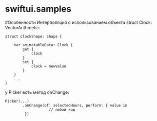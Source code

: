 # swiftui.samples


#Особенности
Интерполяция с использованием объекта struct Clock: VectorArithmetic:

```
struct ClockShape: Shape {
    
    var animatableData: Clock {
        get {
            clock
        }
        set {
            clock = newValue
        }
    }
    ...
}
```

у Picker есть метод onChange:

```
Picker(...)
        .onChange(of: selectedHours, perform: { value in
                    // любой код
         })
```